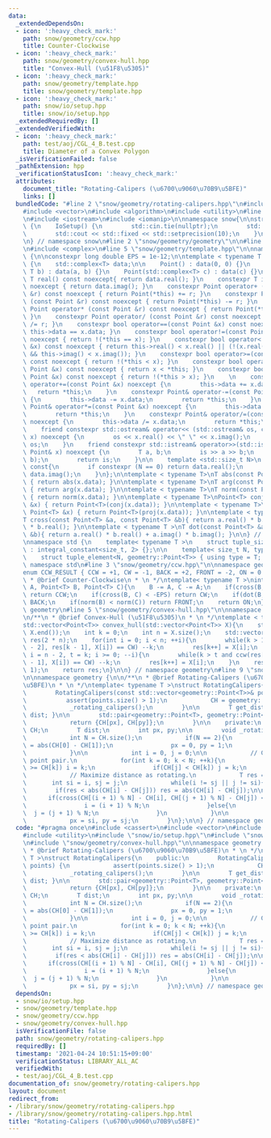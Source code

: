 ```yaml
---
data:
  _extendedDependsOn:
  - icon: ':heavy_check_mark:'
    path: snow/geometry/ccw.hpp
    title: Counter-Clockwise
  - icon: ':heavy_check_mark:'
    path: snow/geometry/convex-hull.hpp
    title: "Convex-Hull (\u51F8\u5305)"
  - icon: ':heavy_check_mark:'
    path: snow/geometry/template.hpp
    title: snow/geometry/template.hpp
  - icon: ':heavy_check_mark:'
    path: snow/io/setup.hpp
    title: snow/io/setup.hpp
  _extendedRequiredBy: []
  _extendedVerifiedWith:
  - icon: ':heavy_check_mark:'
    path: test/aoj/CGL_4_B.test.cpp
    title: Diameter of a Convex Polygon
  _isVerificationFailed: false
  _pathExtension: hpp
  _verificationStatusIcon: ':heavy_check_mark:'
  attributes:
    document_title: "Rotating-Calipers (\u6700\u9060\u70B9\u5BFE)"
    links: []
  bundledCode: "#line 2 \"snow/geometry/rotating-calipers.hpp\"\n#include <cassert>\n\
    #include <vector>\n#include <algorithm>\n#include <utility>\n#line 2 \"snow/io/setup.hpp\"\
    \n#include <iostream>\n#include <iomanip>\n\nnamespace snow{\n\nstruct IoSetup\
    \ {\n    IoSetup() {\n        std::cin.tie(nullptr);\n        std::ios::sync_with_stdio(false);\n\
    \        std::cout << std::fixed << std::setprecision(10);\n    }\n} iosetup;\n\
    \n} // namespace snow\n#line 2 \"snow/geometry/geometry\"\n\n#line 3 \"snow/geometry/template.hpp\"\
    \n#include <complex>\n#line 5 \"snow/geometry/template.hpp\"\n\nnamespace geometry\
    \ {\n\nconstexpr long double EPS = 1e-12;\n\ntemplate < typename T >\nstruct Point\
    \ {\n    std::complex<T> data;\n\n    Point() : data(0, 0) {}\n    Point(T a,\
    \ T b) : data(a, b) {}\n    Point(std::complex<T> c) : data(c) {}\n\n    constexpr\
    \ T real() const noexcept{ return data.real(); }\n    constexpr T imag() const\
    \ noexcept { return data.imag(); }\n    constexpr Point operator+ (const Point\
    \ &r) const noexcept { return Point(*this) += r; }\n    constexpr Point operator-\
    \ (const Point &r) const noexcept { return Point(*this) -= r; }\n    constexpr\
    \ Point operator* (const Point &r) const noexcept { return Point(*this) *= r;\
    \ }\n    constexpr Point operator/ (const Point &r) const noexcept { return Point(*this)\
    \ /= r; }\n    constexpr bool operator==(const Point &x) const noexcept { return\
    \ this->data == x.data; }\n    constexpr bool operator!=(const Point &x) const\
    \ noexcept { return !(*this == x); }\n    constexpr bool operator< (const Point\
    \ &x) const noexcept { return this->real() < x.real() || (!(x.real() < this->real())\
    \ && this->imag() < x.imag()); }\n    constexpr bool operator>=(const Point &x)\
    \ const noexcept { return !(*this < x); }\n    constexpr bool operator> (const\
    \ Point &x) const noexcept { return x < *this; }\n    constexpr bool operator<=(const\
    \ Point &x) const noexcept { return !(*this > x); }\n    \n    constexpr Point&\
    \ operator+=(const Point &x) noexcept {\n        this->data += x.data;\n     \
    \   return *this;\n    }\n    constexpr Point& operator-=(const Point &x) noexcept\
    \ {\n        this->data -= x.data;\n        return *this;\n    }\n    constexpr\
    \ Point& operator*=(const Point &x) noexcept {\n        this->data *= x.data;\n\
    \        return *this;\n    }\n    constexpr Point& operator/=(const Point &x)\
    \ noexcept {\n        this->data /= x.data;\n        return *this;\n    }\n\n\
    \    friend constexpr std::ostream& operator<< (std::ostream& os, const Point&\
    \ x) noexcept {\n        os << x.real() << \" \" << x.imag();\n        return\
    \ os;\n    }\n    friend constexpr std::istream& operator>>(std::istream& is,\
    \ Point& x) noexcept {\n        T a, b;\n        is >> a >> b;\n        x = Point(a,\
    \ b);\n        return is;\n    }\n\n    template <std::size_t N>\n    T get()\
    \ const{\n        if constexpr (N == 0) return data.real();\n        else return\
    \ data.imag();\n    }\n};\n\ntemplate < typename T>\nT abs(const Point<T> &x)\
    \ { return abs(x.data); }\n\ntemplate < typename T>\nT arg(const Point<T> &x)\
    \ { return arg(x.data); }\n\ntemplate < typename T>\nT norm(const Point<T> &x)\
    \ { return norm(x.data); }\n\ntemplate < typename T>\nPoint<T> conj(const Point<T>\
    \ &x) { return Point<T>(conj(x.data)); }\n\ntemplate < typename T>\nPoint<T> proj(const\
    \ Point<T> &x) { return Point<T>(proj(x.data)); }\n\ntemplate < typename T >\n\
    T cross(const Point<T> &a, const Point<T> &b){ return a.real() * b.imag() - a.imag()\
    \ * b.real(); }\n\ntemplate < typename T >\nT dot(const Point<T> &a, const Point<T>\
    \ &b){ return a.real() * b.real() + a.imag() * b.imag(); }\n\n} // namespace geometry\n\
    \nnamespace std {\n    template< typename T >\n    struct tuple_size<geometry::Point<T>>\
    \ : integral_constant<size_t, 2> {};\n\n    template< size_t N, typename T >\n\
    \    struct tuple_element<N, geometry::Point<T>> { using type = T; };\n\n} //\
    \ namespace std\n#line 3 \"snow/geometry/ccw.hpp\"\n\nnamespace geometry {\n\n\
    enum CCW_RESULT { CCW = +1, CW = -1, BACK = +2, FRONT = -2, ON = 0 };\n\n/**\n\
    \ * @brief Counter-Clockwise\n * \n */\ntemplate< typename T >\nint ccw(Point<T>\
    \ A, Point<T> B, Point<T> C){\n    B -= A, C -= A;\n    if(cross(B, C) > EPS)\
    \ return CCW;\n    if(cross(B, C) < -EPS) return CW;\n    if(dot(B, C) < 0) return\
    \ BACK;\n    if(norm(B) < norm(C)) return FRONT;\n    return ON;\n}\n\n} // namespace\
    \ geometry\n#line 5 \"snow/geometry/convex-hull.hpp\"\n\nnamespace geometry {\n\
    \n/**\n * @brief Convex-Hull (\u51F8\u5305)\n * \n */\ntemplate < typename T >\n\
    std::vector<Point<T>> convex_hull(std::vector<Point<T>> X){\n    std::sort(X.begin(),\
    \ X.end());\n    int k = 0;\n    int n = X.size();\n    std::vector<Point<T>>\
    \ res(2 * n);\n    for(int i = 0; i < n; ++i){\n        while(k > 1 and ccw(res[k\
    \ - 2], res[k - 1], X[i]) == CW) --k;\n        res[k++] = X[i];\n    }\n    for(int\
    \ i = n - 2, t = k; i >= 0; --i){\n        while(k > t and ccw(res[k - 2], res[k\
    \ - 1], X[i]) == CW) --k;\n        res[k++] = X[i];\n    }\n    res.resize(k -\
    \ 1);\n    return res;\n}\n\n} // namespace geometry\n#line 9 \"snow/geometry/rotating-calipers.hpp\"\
    \n\nnamespace geometry {\n\n/**\n * @brief Rotating-Calipers (\u6700\u9060\u70B9\
    \u5BFE)\n * \n */\ntemplate< typename T >\nstruct RotatingCalipers{\n    public:\n\
    \        RotatingCalipers(const std::vector<geometry::Point<T>>& points) {\n \
    \           assert(points.size() > 1);\n            CH = geometry::convex_hull(points);\n\
    \            _rotating_calipers();\n        }\n\n        T get_distance() { return\
    \ dist; }\n\n        std::pair<geometry::Point<T>, geometry::Point<T>> get_pair(){\n\
    \            return {CH[px], CH[py]};\n        }\n\n    private:\n        std::vector<geometry::Point<T>>\
    \ CH;\n        T dist;\n        int px, py;\n\n        void _rotating_calipers(){\n\
    \            int N = CH.size();\n            if(N == 2){\n                dist\
    \ = abs(CH[0] - CH[1]);\n                px = 0, py = 1;\n                return;\n\
    \            }\n\n            int i = 0, j = 0;\n\n            // Get x-axis farthest\
    \ point pair.\n            for(int k = 0; k < N; ++k){\n                if(CH[i]\
    \ >= CH[k]) i = k;\n                if(CH[j] < CH[k]) j = k;\n            }\n\n\
    \            // Maximize distance as rotating.\n            T res = 0;\n     \
    \       int si = i, sj = j;\n            while(i != sj || j != si){\n        \
    \        if(res < abs(CH[i] - CH[j])) res = abs(CH[i] - CH[j]);\n\n          \
    \      if(cross(CH[(i + 1) % N] - CH[i], CH[(j + 1) % N] - CH[j]) < 0){\n    \
    \                i = (i + 1) % N;\n                }else{\n                  \
    \  j = (j + 1) % N;\n                }\n            }\n\n            dist = res;\n\
    \            px = si, py = sj;\n        }\n};\n\n} // namespace geometry\n"
  code: "#pragma once\n#include <cassert>\n#include <vector>\n#include <algorithm>\n\
    #include <utility>\n#include \"snow/io/setup.hpp\"\n#include \"snow/geometry/geometry\"\
    \n#include \"snow/geometry/convex-hull.hpp\"\n\nnamespace geometry {\n\n/**\n\
    \ * @brief Rotating-Calipers (\u6700\u9060\u70B9\u5BFE)\n * \n */\ntemplate< typename\
    \ T >\nstruct RotatingCalipers{\n    public:\n        RotatingCalipers(const std::vector<geometry::Point<T>>&\
    \ points) {\n            assert(points.size() > 1);\n            CH = geometry::convex_hull(points);\n\
    \            _rotating_calipers();\n        }\n\n        T get_distance() { return\
    \ dist; }\n\n        std::pair<geometry::Point<T>, geometry::Point<T>> get_pair(){\n\
    \            return {CH[px], CH[py]};\n        }\n\n    private:\n        std::vector<geometry::Point<T>>\
    \ CH;\n        T dist;\n        int px, py;\n\n        void _rotating_calipers(){\n\
    \            int N = CH.size();\n            if(N == 2){\n                dist\
    \ = abs(CH[0] - CH[1]);\n                px = 0, py = 1;\n                return;\n\
    \            }\n\n            int i = 0, j = 0;\n\n            // Get x-axis farthest\
    \ point pair.\n            for(int k = 0; k < N; ++k){\n                if(CH[i]\
    \ >= CH[k]) i = k;\n                if(CH[j] < CH[k]) j = k;\n            }\n\n\
    \            // Maximize distance as rotating.\n            T res = 0;\n     \
    \       int si = i, sj = j;\n            while(i != sj || j != si){\n        \
    \        if(res < abs(CH[i] - CH[j])) res = abs(CH[i] - CH[j]);\n\n          \
    \      if(cross(CH[(i + 1) % N] - CH[i], CH[(j + 1) % N] - CH[j]) < 0){\n    \
    \                i = (i + 1) % N;\n                }else{\n                  \
    \  j = (j + 1) % N;\n                }\n            }\n\n            dist = res;\n\
    \            px = si, py = sj;\n        }\n};\n\n} // namespace geometry"
  dependsOn:
  - snow/io/setup.hpp
  - snow/geometry/template.hpp
  - snow/geometry/ccw.hpp
  - snow/geometry/convex-hull.hpp
  isVerificationFile: false
  path: snow/geometry/rotating-calipers.hpp
  requiredBy: []
  timestamp: '2021-04-24 10:51:15+09:00'
  verificationStatus: LIBRARY_ALL_AC
  verifiedWith:
  - test/aoj/CGL_4_B.test.cpp
documentation_of: snow/geometry/rotating-calipers.hpp
layout: document
redirect_from:
- /library/snow/geometry/rotating-calipers.hpp
- /library/snow/geometry/rotating-calipers.hpp.html
title: "Rotating-Calipers (\u6700\u9060\u70B9\u5BFE)"
---
```


